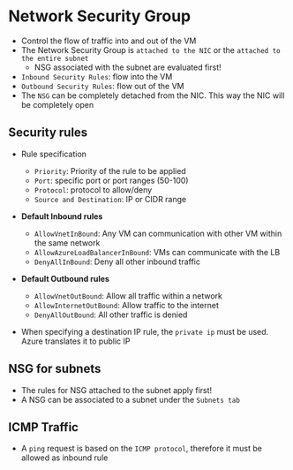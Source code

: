 # Network Security Group

- Control the flow of traffic into and out of the VM
- The Network Security Group is `attached to the NIC` or the `attached to the entire subnet`
  - NSG associated with the subnet are evaluated first!
- `Inbound Security Rules`: flow into the VM
- `Outbound Security Rules`: flow out of the VM
- The `NSG` can be completely detached from the NIC. This way the NIC will be completely open

## Security rules

- Rule specification

  - `Priority`: Priority of the rule to be applied
  - `Port`: specific port or port ranges (50-100)
  - `Protocol`: protocol to allow/deny
  - `Source and Destination`: IP or CIDR range

- **Default Inbound rules**

  - `AllowVnetInBound`: Any VM can communication with other VM within the same network
  - `AllowAzureLoadBalancerInBound`: VMs can communicate with the LB
  - `DenyAllInBound`: Deny all other inbound traffic

- **Default Outbound rules**

  - `AllowVnetOutBound`: Allow all traffic within a network
  - `AllowInternetOutBound`: Allow traffic to the internet
  - `DenyAllOutBound`: All other traffic is denied

- When specifying a destination IP rule, the `private ip` must be used. Azure translates it to public IP

## NSG for subnets

- The rules for NSG attached to the subnet apply first!
- A NSG can be associated to a subnet under the `Subnets tab`

## ICMP Traffic

- A `ping` request is based on the `ICMP protocol`, therefore it must be allowed as inbound rule
